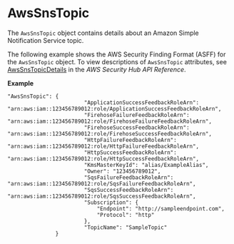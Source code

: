 # AwsSnsTopic<a name="asff-resourcedetails-awssnstopic"></a>

The `AwsSnsTopic` object contains details about an Amazon Simple Notification Service topic\.

The following example shows the AWS Security Finding Format \(ASFF\) for the `AwsSnsTopic` object\. To view descriptions of `AwsSnsTopic` attributes, see [AwsSnsTopicDetails](https://docs.aws.amazon.com/securityhub/1.0/APIReference/API_AwsSnsTopicDetails.html) in the *AWS Security Hub API Reference*\.

**Example**

```
"AwsSnsTopic": {
                        "ApplicationSuccessFeedbackRoleArn": "arn:aws:iam::123456789012:role/ApplicationSuccessFeedbackRoleArn",                        
                        "FirehoseFailureFeedbackRoleArn": "arn:aws:iam::123456789012:role/FirehoseFailureFeedbackRoleArn",
                        "FirehoseSuccessFeedbackRoleArn": "arn:aws:iam::123456789012:role/FirehoseSuccessFeedbackRoleArn",
                        "HttpFailureFeedbackRoleArn": "arn:aws:iam::123456789012:role/HttpFailureFeedbackRoleArn",
                        "HttpSuccessFeedbackRoleArn": "arn:aws:iam::123456789012:role/HttpSuccessFeedbackRoleArn",                         
                        "KmsMasterKeyId": "alias/ExampleAlias",
                        "Owner": "123456789012",
                        "SqsFailureFeedbackRoleArn": "arn:aws:iam::123456789012:role/SqsFailureFeedbackRoleArn",
                        "SqsSuccessFeedbackRoleArn": "arn:aws:iam::123456789012:role/SqsSuccessFeedbackRoleArn",                         
                        "Subscription": {
                            "Endpoint": "http://sampleendpoint.com",
                            "Protocol": "http"
                        },
                        "TopicName": "SampleTopic"   
               }
```